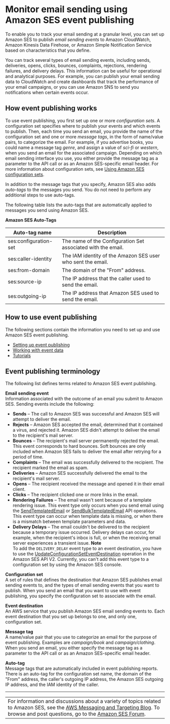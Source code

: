 # Monitor email sending using Amazon SES event publishing<a name="monitor-using-event-publishing"></a>

To enable you to track your email sending at a granular level, you can set up Amazon SES to publish *email sending events* to Amazon CloudWatch, Amazon Kinesis Data Firehose, or Amazon Simple Notification Service based on characteristics that you define\.

You can track several types of email sending events, including sends, deliveries, opens, clicks, bounces, complaints, rejections, rendering failures, and delivery delays\. This information can be useful for operational and analytical purposes\. For example, you can publish your email sending data to CloudWatch and create dashboards that track the performance of your email campaigns, or you can use Amazon SNS to send you notifications when certain events occur\.

## How event publishing works<a name="event-publishing-how-works"></a>

To use event publishing, you first set up one or more *configuration sets*\. A configuration set specifies where to publish your events and which events to publish\. Then, each time you send an email, you provide the name of the configuration set and one or more *message tags*, in the form of name/value pairs, to categorize the email\. For example, if you advertise books, you could name a message tag *genre*, and assign a value of *sci\-fi* or *western*, when you send an email for the associated campaign\. Depending on which email sending interface you use, you either provide the message tag as a parameter to the API call or as an Amazon SES\-specific email header\. For more information about configuration sets, see [Using Amazon SES configuration sets](using-configuration-sets.md)\.

In addition to the message tags that you specify, Amazon SES also adds *auto\-tags* to the messages you send\. You do not need to perform any additional steps to use auto\-tags\.

The following table lists the auto\-tags that are automatically applied to messages you send using Amazon SES\.


**Amazon SES Auto\-Tags**  

| Auto\-tag name | Description | 
| --- | --- | 
| ses:configuration\-set | The name of the Configuration Set associated with the email\. | 
| ses:caller\-identity | The IAM identity of the Amazon SES user who sent the email\. | 
| ses:from\-domain | The domain of the "From" address\. | 
| ses:source\-ip | The IP address that the caller used to send the email\. | 
| ses:outgoing\-ip | The IP address that Amazon SES used to send the email\. | 

## How to use event publishing<a name="event-publishing-how-to-use"></a>

The following sections contain the information you need to set up and use Amazon SES event publishing\.
+ [Setting up event publishing](monitor-sending-using-event-publishing-setup.md)
+ [Working with event data](working-with-event-data.md)
+ [Tutorials](event-publishing-tutorials.md)

## Event publishing terminology<a name="event-publishing-terminology"></a>

The following list defines terms related to Amazon SES event publishing\.

**Email sending event**  
Information associated with the outcome of an email you submit to Amazon SES\. Sending events include the following:  
+ **Sends** – The call to Amazon SES was successful and Amazon SES will attempt to deliver the email\.
+ **Rejects** – Amazon SES accepted the email, determined that it contained a virus, and rejected it\. Amazon SES didn't attempt to deliver the email to the recipient's mail server\.
+ **Bounces** – The recipient's mail server permanently rejected the email\. This event corresponds to hard bounces\. Soft bounces are only included when Amazon SES fails to deliver the email after retrying for a period of time\.
+ **Complaints** – The email was successfully delivered to the recipient\. The recipient marked the email as spam\.
+ **Deliveries** – Amazon SES successfully delivered the email to the recipient's mail server\.
+ **Opens** – The recipient received the message and opened it in their email client\.
+ **Clicks** – The recipient clicked one or more links in the email\.
+ **Rendering Failures** – The email wasn't sent because of a template rendering issue\. This event type only occurs when you send email using the [SendTemplatedEmail](https://docs.aws.amazon.com/ses/latest/APIReference/API_SendTemplatedEmail.html) or [SendBulkTemplatedEmail](https://docs.aws.amazon.com/ses/latest/APIReference/API_SendBulkTemplatedEmail.html) API operations\. This event type can occur when template data is missing, or when there is a mismatch between template parameters and data\.
+ **Delivery Delays** – The email couldn't be delivered to the recipient because a temporary issue occurred\. Delivery delays can occur, for example, when the recipient's inbox is full, or when the receiving email server experiences a transient issue\.
**Note**  
To add the `DELIVERY_DELAY` event type to an event destination, you have to use the [ UpdateConfigurationSetEventDestination](https://docs.aws.amazon.com/ses/latest/APIReference-V2/API_UpdateConfigurationSetEventDestination.html) operation in the Amazon SES API V2\. Currently, you can't add this event type to a configuration set by using the Amazon SES console\.

**Configuration set**  
A set of rules that defines the destination that Amazon SES publishes email sending events to, and the types of email sending events that you want to publish\. When you send an email that you want to use with event publishing, you specify the configuration set to associate with the email\.

**Event destination**  
An AWS service that you publish Amazon SES email sending events to\. Each event destination that you set up belongs to one, and only one, configuration set\.

**Message tag**  
A name/value pair that you use to categorize an email for the purpose of event publishing\. Examples are *campaign/book* and *campaign/clothing*\. When you send an email, you either specify the message tag as a parameter to the API call or as an Amazon SES\-specific email header\.

**Auto\-tag**  
Message tags that are automatically included in event publishing reports\. There is an auto\-tag for the configuration set name, the domain of the "From" address, the caller's outgoing IP address, the Amazon SES outgoing IP address, and the IAM identity of the caller\.


****  

|  | 
| --- |
| For information and discussions about a variety of topics related to Amazon SES, see the [AWS Messaging and Targeting Blog](https://aws.amazon.com//blogs/messaging-and-targeting/)\. To browse and post questions, go to the [Amazon SES Forum](https://forums.aws.amazon.com/forum.jspa?forumID=90)\. | 

